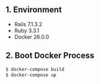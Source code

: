 ## 1. Environment

- Rails 7.1.3.2
- Ruby 3.3.1
- Docker 26.0.0

## 2. Boot Docker Process

```bash
$ docker-compose build
$ docker-compose up
```
